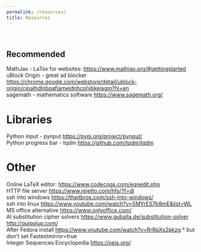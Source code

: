 ```yaml
---
permalink: /resources/
title: Resources
---
```


<br>

## Recommended

MathJax - LaTex for websites: <https://www.mathjax.org/#gettingstarted> <br>
uBlock Origin - great ad blocker <https://chrome.google.com/webstore/detail/ublock-origin/cjpalhdlnbpafiamejdnhcphjbkeiagm?hl=en> <br>
sagemath - mathematics software <https://www.sagemath.org/> <br>

# Libraries

Python input - pynput <https://pypi.org/project/pynput/> <br>
Python progress bar - tqdm <https://github.com/tqdm/tqdm> <br>


# Other

Online LaTeX editor: <https://www.codecogs.com/eqnedit.php> <br>
HTTP file server <https://www.rejetto.com/hfs/?f=dl> <br>
ssh into windows <https://theitbros.com/ssh-into-windows/> <br>
ssh into linux <https://www.youtube.com/watch?v=5MYrES7b8mE&list=WL> <br>
MS office alternative <https://www.onlyoffice.com/> <br>
AI substitution cipher solvers <https://www.guballa.de/substitution-solver> <http://quipqiup.com/> <br>
After Fedora install <https://www.youtube.com/watch?v=RrRpXs2pkzg>  * but don't set Fastestmirror=true  <br>
Integer Sequences Encyclopedia <https://oeis.org/> <br>
